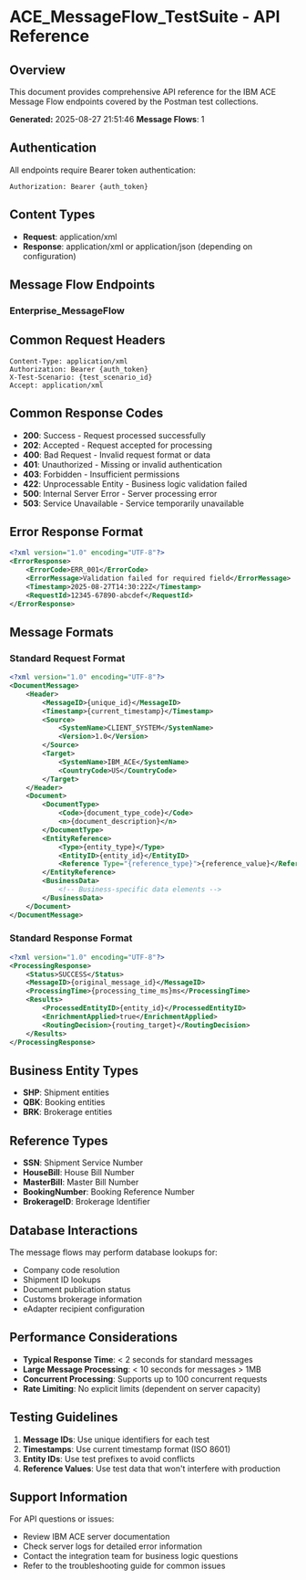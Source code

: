 # ACE_MessageFlow_TestSuite - API Reference

## Overview
This document provides comprehensive API reference for the IBM ACE Message Flow endpoints covered by the Postman test collections.

**Generated:** 2025-08-27 21:51:46
**Message Flows**: 1

## Authentication
All endpoints require Bearer token authentication:
```
Authorization: Bearer {auth_token}
```

## Content Types
- **Request**: application/xml
- **Response**: application/xml or application/json (depending on configuration)

## Message Flow Endpoints

### Enterprise_MessageFlow



## Common Request Headers
```
Content-Type: application/xml
Authorization: Bearer {auth_token}
X-Test-Scenario: {test_scenario_id}
Accept: application/xml
```

## Common Response Codes
- **200**: Success - Request processed successfully
- **202**: Accepted - Request accepted for processing
- **400**: Bad Request - Invalid request format or data
- **401**: Unauthorized - Missing or invalid authentication
- **403**: Forbidden - Insufficient permissions
- **422**: Unprocessable Entity - Business logic validation failed
- **500**: Internal Server Error - Server processing error
- **503**: Service Unavailable - Service temporarily unavailable

## Error Response Format
```xml
<?xml version="1.0" encoding="UTF-8"?>
<ErrorResponse>
    <ErrorCode>ERR_001</ErrorCode>
    <ErrorMessage>Validation failed for required field</ErrorMessage>
    <Timestamp>2025-08-27T14:30:22Z</Timestamp>
    <RequestId>12345-67890-abcdef</RequestId>
</ErrorResponse>
```

## Message Formats

### Standard Request Format
```xml
<?xml version="1.0" encoding="UTF-8"?>
<DocumentMessage>
    <Header>
        <MessageID>{unique_id}</MessageID>
        <Timestamp>{current_timestamp}</Timestamp>
        <Source>
            <SystemName>CLIENT_SYSTEM</SystemName>
            <Version>1.0</Version>
        </Source>
        <Target>
            <SystemName>IBM_ACE</SystemName>
            <CountryCode>US</CountryCode>
        </Target>
    </Header>
    <Document>
        <DocumentType>
            <Code>{document_type_code}</Code>
            <n>{document_description}</n>
        </DocumentType>
        <EntityReference>
            <Type>{entity_type}</Type>
            <EntityID>{entity_id}</EntityID>
            <Reference Type="{reference_type}">{reference_value}</Reference>
        </EntityReference>
        <BusinessData>
            <!-- Business-specific data elements -->
        </BusinessData>
    </Document>
</DocumentMessage>
```

### Standard Response Format
```xml
<?xml version="1.0" encoding="UTF-8"?>
<ProcessingResponse>
    <Status>SUCCESS</Status>
    <MessageID>{original_message_id}</MessageID>
    <ProcessingTime>{processing_time_ms}ms</ProcessingTime>
    <Results>
        <ProcessedEntityID>{entity_id}</ProcessedEntityID>
        <EnrichmentApplied>true</EnrichmentApplied>
        <RoutingDecision>{routing_target}</RoutingDecision>
    </Results>
</ProcessingResponse>
```

## Business Entity Types
- **SHP**: Shipment entities
- **QBK**: Booking entities  
- **BRK**: Brokerage entities

## Reference Types
- **SSN**: Shipment Service Number
- **HouseBill**: House Bill Number
- **MasterBill**: Master Bill Number
- **BookingNumber**: Booking Reference Number
- **BrokerageID**: Brokerage Identifier

## Database Interactions
The message flows may perform database lookups for:
- Company code resolution
- Shipment ID lookups
- Document publication status
- Customs brokerage information
- eAdapter recipient configuration

## Performance Considerations
- **Typical Response Time**: < 2 seconds for standard messages
- **Large Message Processing**: < 10 seconds for messages > 1MB
- **Concurrent Processing**: Supports up to 100 concurrent requests
- **Rate Limiting**: No explicit limits (dependent on server capacity)

## Testing Guidelines
1. **Message IDs**: Use unique identifiers for each test
2. **Timestamps**: Use current timestamp format (ISO 8601)
3. **Entity IDs**: Use test prefixes to avoid conflicts
4. **Reference Values**: Use test data that won't interfere with production

## Support Information
For API questions or issues:
- Review IBM ACE server documentation
- Check server logs for detailed error information
- Contact the integration team for business logic questions
- Refer to the troubleshooting guide for common issues
